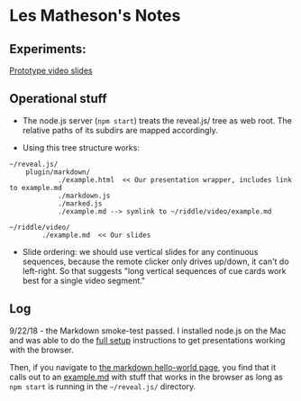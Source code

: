 # Les Matheson's Notes

## Experiments:

[Prototype video slides][]

## Operational stuff

- The node.js server (`npm start`) treats the reveal.js/ tree as web root.  The relative paths of its subdirs are mapped accordingly.

- Using this tree structure works:
```
~/reveal.js/
    plugin/markdown/
            ./example.html  << Our presentation wrapper, includes link to example.md
            ./markdown.js
            ./marked.js
            ./example.md --> symlink to ~/riddle/video/example.md

~/riddle/video/
        ./example.md  << Our slides

```

- Slide ordering: we should use vertical slides for any continuous sequences, because the remote clicker only drives up/down, it can't do left-right.  So that suggests "long vertical sequences of cue cards work best for a single video segment."

## Log
9/22/18 - the Markdown smoke-test passed.  I installed node.js on the Mac and was able to do the [full setup](../reveal.js#full-setup) instructions to get presentations working with the browser.  

Then, if you navigate to [the markdown hello-world page](./plugin/markdown/example.html), you find that it calls out to an [example.md](./plugin/markdown/example.md) with stuff that works in the browser as long as `npm start` is running in the `~/reveal.js/` directory.


[Prototype video slides]: ./plugin/markdown/proto.html

